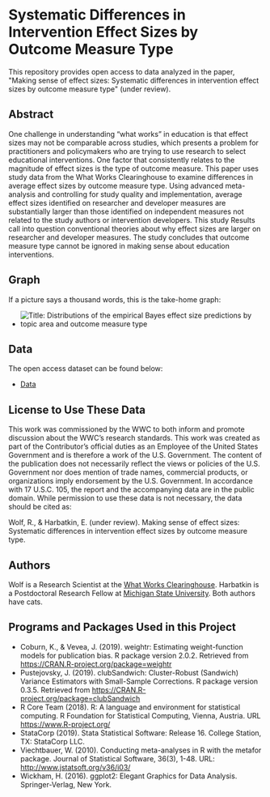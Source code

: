 # Systematic Differences in Intervention Effect Sizes by Outcome Measure Type
This repository provides open access to data analyzed in the paper, "Making sense of effect sizes: Systematic differences in intervention effect sizes by outcome measure type" (under review).

## Abstract

One challenge in understanding “what works” in education is that effect sizes may not be comparable across studies, which presents a problem for practitioners and policymakers who are trying to use research to select educational interventions. One factor that consistently relates to the magnitude of effect sizes is the type of outcome measure. This paper uses study data from the What Works Clearinghouse to examine differences in average effect sizes by outcome measure type. Using advanced meta-analysis and controlling for study quality and implementation, average effect sizes identified on researcher and developer measures are substantially larger than those identified on independent measures not related to the study authors or intervention developers. This study Results call into question conventional theories about why effect sizes are larger on researcher and developer measures. The study concludes that outcome measure type cannot be ignored in making sense about education interventions.

## Graph

If a picture says a thousand words, this is the take-home graph:
- ![Title: Distributions of the empirical Bayes effect size predictions by topic area and outcome measure type](https://github.com/betsyjwolf/Systematic-Differences-in-Intervention-Effect-Sizes-by-Outcome-Measure-Type/blob/master/wp_meta2_v2.png)

## Data

The open access dataset can be found below:

- [Data](https://github.com/betsyjwolf/Systematic-Differences-in-Intervention-Effect-Sizes-by-Outcome-Measure-Type/blob/master/wp_meta_v2.csv)


## License to Use These Data

This work was commissioned by the WWC to both inform and promote discussion about the WWC’s research standards. This work was created as part of the Contributor’s official duties as an Employee of the United States Government and is therefore a work of the U.S. Government. The content of the publication does not necessarily reflect the views or policies of the U.S. Government nor does mention of trade names, commercial products, or organizations imply endorsement by the U.S. Government. In accordance with 17 U.S.C. 105, the report and the accompanying data are in the public domain. While permission to use these data is not necessary, the data should be cited as:

Wolf, R., & Harbatkin, E. (under review). Making sense of effect sizes: Systematic differences in intervention effect sizes by outcome measure type. 

## Authors

Wolf is a Research Scientist at the [What Works Clearinghouse](https://ies.ed.gov/ncee/wwc/).
Harbatkin is a Postdoctoral Research Fellow at [Michigan State University](https://education.msu.edu/people/harbatkin-erica/).
Both authors have cats.

## Programs and Packages Used in this Project

* Coburn, K., & Vevea, J. (2019). weightr: Estimating weight-function models for publication bias. R package version 2.0.2. Retrieved from https://CRAN.R-project.org/package=weightr
* Pustejovsky, J. (2019). clubSandwich: Cluster-Robust (Sandwich) Variance Estimators with Small-Sample Corrections. R package version 0.3.5. Retrieved from https://CRAN.R-project.org/package=clubSandwich 
* R Core Team (2018). R: A language and environment for statistical computing. R Foundation for Statistical Computing, Vienna, Austria. URL https://www.R-project.org/
* StataCorp (2019). Stata Statistical Software: Release 16. College Station, TX: StataCorp LLC.
* Viechtbauer, W. (2010). Conducting meta-analyses in R with the metafor package. Journal of
  Statistical Software, 36(3), 1-48. URL: http://www.jstatsoft.org/v36/i03/
 * Wickham, H. (2016). ggplot2: Elegant Graphics for Data Analysis. Springer-Verlag, New York. 
  






